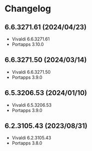 # Changelog

## 6.6.3271.61 (2024/04/23)

* Vivaldi 6.6.3271.61
* Portapps 3.10.0

## 6.6.3271.50 (2024/03/14)

* Vivaldi 6.6.3271.50
* Portapps 3.9.0

## 6.5.3206.53 (2024/01/10)

* Vivaldi 6.5.3206.53
* Portapps 3.9.0

## 6.2.3105.43 (2023/08/31)

* Vivaldi 6.2.3105.43
* Portapps 3.8.0
